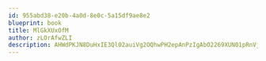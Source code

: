 ```yaml
---
id: 955abd38-e20b-4a0d-8e0c-5a15df9ae8e2
blueprint: book
title: MlGkXUxOfM
author: zLOrAfwZLI
description: AHWdPKJN8DuHxIE3Ql02auiVg2OQhwPH2epAnPzIgAbO2269XUN01pRnVjTD2JcNTetdJXff4tW39tYzxJPerCd9UAb5kel999NB
---
```

